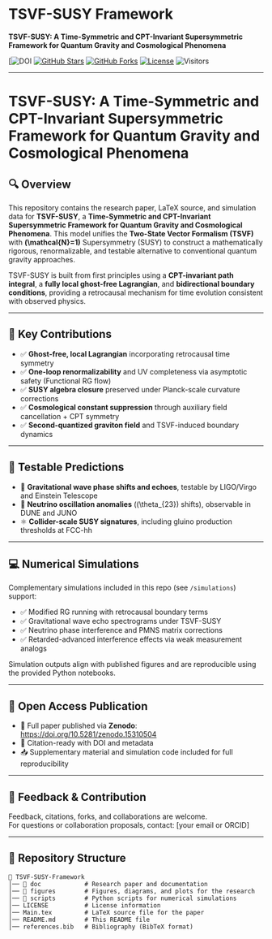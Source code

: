 # **TSVF-SUSY Framework**
**TSVF-SUSY: A Time-Symmetric and CPT-Invariant Supersymmetric Framework for Quantum Gravity and Cosmological Phenomena**

[![DOI](https://zenodo.org/badge/DOI/10.5281/zenodo.15310504.svg)
[![GitHub Stars](https://img.shields.io/github/stars/szk84/TSVF-SUSY-Framework?style=social)](https://github.com/szk84/TSVF-SUSY-Framework/stargazers)
[![GitHub Forks](https://img.shields.io/github/forks/szk84/TSVF-SUSY-Framework?style=social)](https://github.com/szk84/TSVF-SUSY-Framework/network/members)
[![License](https://img.shields.io/github/license/szk84/TSVF-SUSY-Framework)](LICENSE)
![Visitors](https://visitor-badge.laobi.icu/badge?page_id=szk84.TSVF-SUSY-Framework&title=Visitors&color=green)


---

# TSVF-SUSY: A Time-Symmetric and CPT-Invariant Supersymmetric Framework for Quantum Gravity and Cosmological Phenomena

## 🔍 Overview

This repository contains the research paper, LaTeX source, and simulation data for **TSVF-SUSY**, a **Time-Symmetric and CPT-Invariant Supersymmetric Framework for Quantum Gravity and Cosmological Phenomena**. This model unifies the **Two-State Vector Formalism (TSVF)** with **\(\mathcal{N}=1\)** Supersymmetry (SUSY) to construct a mathematically rigorous, renormalizable, and testable alternative to conventional quantum gravity approaches.

TSVF-SUSY is built from first principles using a **CPT-invariant path integral**, a **fully local ghost-free Lagrangian**, and **bidirectional boundary conditions**, providing a retrocausal mechanism for time evolution consistent with observed physics.

---

## 🧠 Key Contributions

- ✅ **Ghost-free, local Lagrangian** incorporating retrocausal time symmetry  
- ✅ **One-loop renormalizability** and UV completeness via asymptotic safety (Functional RG flow)  
- ✅ **SUSY algebra closure** preserved under Planck-scale curvature corrections  
- ✅ **Cosmological constant suppression** through auxiliary field cancellation + CPT symmetry  
- ✅ **Second-quantized graviton field** and TSVF-induced boundary dynamics  

---

## 🔬 Testable Predictions

- 📡 **Gravitational wave phase shifts and echoes**, testable by LIGO/Virgo and Einstein Telescope  
- 🧊 **Neutrino oscillation anomalies** (\(\theta_{23}\) shifts), observable in DUNE and JUNO  
- ⚛️ **Collider-scale SUSY signatures**, including gluino production thresholds at FCC-hh  

---

## 💻 Numerical Simulations

Complementary simulations included in this repo (see `/simulations`) support:

- ✅ Modified RG running with retrocausal boundary terms  
- ✅ Gravitational wave echo spectrograms under TSVF-SUSY  
- ✅ Neutrino phase interference and PMNS matrix corrections  
- ✅ Retarded-advanced interference effects via weak measurement analogs

Simulation outputs align with published figures and are reproducible using the provided Python notebooks.

---

## 🔗 Open Access Publication

- 📄 Full paper published via **Zenodo**: https://doi.org/10.5281/zenodo.15310504
- 🧠 Citation-ready with DOI and metadata  
- 📥 Supplementary material and simulation code included for full reproducibility  

---

## 🤝 Feedback & Contribution

Feedback, citations, forks, and collaborations are welcome.  
For questions or collaboration proposals, contact: [your email or ORCID]

---

## **📂 Repository Structure**
```plaintext
📂 TSVF-SUSY-Framework
│── 📂 doc            # Research paper and documentation  
│── 📂 figures        # Figures, diagrams, and plots for the research  
│── 📂 scripts        # Python scripts for numerical simulations  
│── LICENSE          # License information  
│── Main.tex         # LaTeX source file for the paper  
│── README.md        # This README file  
│── references.bib   # Bibliography (BibTeX format)  

